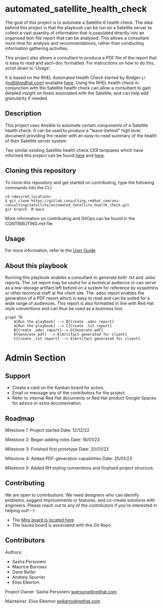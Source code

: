# automated_satellite_health_check

The goal of this project is to automate a Satellite 6 health check. The idea behind this project is that the playbook can be run on a Satellite server to collect a vast quantity of information that is populated directly into an organised text-file report that can be analysed. This allows a consultant more time for analysis and recommendations, rather than conducting information gathering activities. 

This project also allows a consultant to produce a PDF file of the report that is easy to read and ascii-doc formatted. For instructions on how to do this, scroll down to 'Usage'.

It is based on the RHEL Automated Health Check started by *Rodger Li (rodli@redhat.com)* available [here](https://gitlab.consulting.redhat.com/automated_health_check_crew/rhel).  Using the RHEL health check in conjunction with the Satellite health check can allow a consultant to gain detailed insight on hosts associated with the Satellite, and can help add granularity if needed.


## Description
This project uses Ansible to automate certain components of a Satellite health check. It can be used to produce a "leave-behind" high level document providing the reader with an easy-to-read summary of the health of their Satellite server system.

Two similar existing Satellite health check CER templates which have informed this project can be found [here](https://gitlab.consulting.redhat.com/customer-success/consulting-engagement-reports/client-cers/viavi-satellite-6-healthcheck) and [here](https://gitlab.consulting.redhat.com/customer-success/consulting-engagement-reports/client-cers/asml/2021-01-asml-satellite-healthcheck).


## Cloning this repository
To clone this repository and get started on contributing, type the following commands into the CLI:
```
cd <desired_location>
$ git clone https://gitlab.consulting.redhat.com/anz-consulting/satellite/automated_satellite_health_check.git
git branch -M main
```
More information on contributing and GitOps can be found in the CONTRIBUTING.md file.

## Usage

For more information, refer to the [User Guide](https://gitlab.consulting.redhat.com/anz-consulting/satellite/automated_satellite_health_check/-/blob/main/user_guide.md?ref_type=heads)

## About this playbook
Running this playbook enables a consultant to generate both .txt and .adoc reports. The .txt report may be useful for a technical audience or can serve as a low-storage artifact left behind on a system for reference by sysadmins or other techincal staff at the client site. The .adoc report enables the generation of a PDF report which is easy to read and can be suited for a wide range of audiences. This report is also formatted in line with Red Hat style conventions and can thus be used as a business tool. 

```mermaid
graph TD
    A[Run the playbook] --> B[Create .adoc report]
    A[Run the playbook] --> C[Create .txt report]
    B[Create .adoc report]--> D[Generate pdf]
    D[Generate pdf] --> E[Artifact generated for client]
    C[Create .txt report] --> E[Artifact generated for client]
```

# Admin Section

## Support
- Create a card on the Kanban board for action.
- Email or message any of the contributors for the project.
- Refer to internal Red Hat documents or Red Hat product Google Spaces for advice or extra documentation.

## Roadmap

Milestone 1: Project started
Date: 12/12/22

Milestone 2: Began adding roles
Date: 16/01/23

Milestone 3: Finished first prototype
Date: 20/01/23

Milestone 4: Added PDF-generation capabilities
Date: 25/01/23

Milestone 5: Added RH styling conventions and finalised project structure.

## Contributing
We are open to contributions. 
We need designers who can identify problems, suggest improvements or features, and co-create solutions with engineers. Please reach out to any of the contributors if you're interested in helping out! :-)
- The [Miro board is located here](https://miro.com/app/board/uXjVNFNa3RM=/)
- The Issues board is associated with this Git Repo

## Contributors
Authors:
- Sasha Personeni
- Maurice Burrows
- Dane Butler
- Andrew Spurrier
- Elise Elkerton

Project Owner: Sasha Personeni spersone@redhat.com

Maintainer: Elise Elkerton eelkerto@redhat.com
